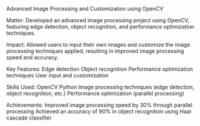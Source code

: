 Advanced Image Processing and Customization using OpenCV

Matter: Developed an advanced image processing project using OpenCV, featuring edge detection, object recognition, and performance optimization techniques.

Impact: Allowed users to input their own images and customize the image processing techniques applied, resulting in improved image processing speed and accuracy.

Key Features:
Edge detection
Object recognition
Performance optimization techniques
User input and customization


Skills Used:
OpenCV
Python
Image processing techniques (edge detection, object recognition, etc.)
Performance optimization (parallel processing)

Achievements:
Improved image processing speed by 30% through parallel processing
Achieved an accuracy of 90% in object recognition using Haar cascade classifier
